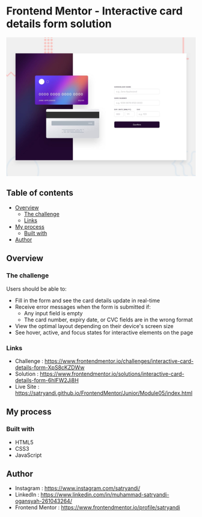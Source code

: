 # Frontend Mentor - Interactive card details form solution

![Interactive Card Details Form](assets/images/desktop-preview.jpg)

## Table of contents

- [Overview](#overview)
    - [The challenge](#the-challenge)
    - [Links](#links)
- [My process](#my-process)
    - [Built with](#built-with)
- [Author](#author)

## Overview

### The challenge

Users should be able to:

-  Fill in the form and see the card details update in real-time
- Receive error messages when the form is submitted if:
    - Any input field is empty
    - The card number, expiry date, or CVC fields are in the wrong format
- View the optimal layout depending on their device's screen size
- See hover, active, and focus states for interactive elements on the page

### Links

- Challenge : https://www.frontendmentor.io/challenges/interactive-card-details-form-XpS8cKZDWw
- Solution : https://www.frontendmentor.io/solutions/interactive-card-details-form-6hlFW2Ji8H
- Live Site : https://satryandi.github.io/FrontendMentor/Junior/Module05/index.html

## My process

### Built with

- HTML5
- CSS3
- JavaScript

## Author

- Instagram : https://www.instagram.com/satryandi/
- LinkedIn : https://www.linkedin.com/in/muhammad-satryandi-ogansyah-261043264/
- Frontend Mentor : https://www.frontendmentor.io/profile/satryandi